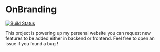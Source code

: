 # OnBranding

[![Build Status](https://travis-ci.com/hamzahasbi/OnBranding.svg?token=8NqQENe6cGKJvNBvzZE4&branch=main)](https://travis-ci.com/hamzahasbi/OnBranding)


This project is powering up my persenal website you can request new features to be added either in backend or frontend.
Feel free to open an issue if you found a bug !